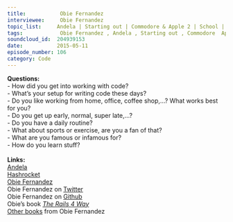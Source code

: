```yaml
--- 
title:           Obie Fernandez 
interviewee:     Obie Fernandez 
topic_list:     Andela | Starting out | Commodore & Apple 2 | School | Pair programming | Coding setup | Daily routine | Personal trainer | Assistant | Bad boy | Learning stuff
tags:            Obie Fernandez , Andela , Starting out , Commodore  Apple 2 , School , Pair programming , Coding setup , Daily routine , Personal trainer , Assistant , Bad boy , Learning stuff
soundcloud_id:  204939153
date:           2015-05-11
episode_number: 106
category: Code
---
```


<p class="show_notes_display"><b>Questions:</b><br>- How did you get into working with code?<br>- What’s your setup for writing code these days?<br>- Do you like working from home, office, coffee shop,…? What works best for you?<br>- Do you get up early, normal, super late,…?<br>- Do you have a daily routine?<br>- What about sports or exercise, are you a fan of that?<br>- What are you famous or infamous for?<br>- How do you learn stuff?<br><br><b>Links:<br></b><a rel="nofollow" target="_blank" href="http://www.andela.co/">Andela</a><br><a rel="nofollow" target="_blank" href="http://hashrocket.com/">Hashrocket</a><br><a rel="nofollow" target="_blank" href="http://obiefernandez.com/">Obie Fernandez</a><br>Obie Fernandez on <a rel="nofollow" target="_blank" href="https://twitter.com/obie">Twitter</a><br>Obie Fernandez on <a rel="nofollow" target="_blank" href="https://github.com/obie">Github</a><br>Obie’s book <i><a rel="nofollow" target="_blank" href="http://amzn.to/1AhIDdX">The Rails 4 Way</a><br></i><a rel="nofollow" target="_blank" href="https://leanpub.com/u/obie">Other books</a> from Obie Fernandez</p>
